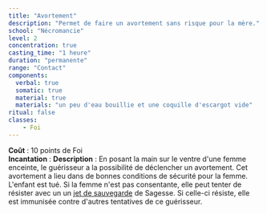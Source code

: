 ```yaml
---
title: "Avortement"
description: "Permet de faire un avortement sans risque pour la mère."
school: "Nécromancie"
level: 2
concentration: true
casting_time: "1 heure"
duration: "permanente"
range: "Contact"
components:
  verbal: true
  somatic: true
  material: true
  materials: "un peu d'eau bouillie et une coquille d'escargot vide"
ritual: false
classes:
    - Foi
---
```

**Coût** : 10 points de Foi  
**Incantation** : 
**Description** : En posant la main sur le ventre d'une femme enceinte, le guérisseur a la possibilité de déclencher un avortement. Cet avortement a lieu dans de bonnes conditions de sécurité pour la femme. L'enfant est tué. Si la femme n'est pas consentante, elle peut tenter de résister avec un un [jet de sauvegarde](/utiliser-les-caracteristiques/#jets-de-sauvegarde) de Sagesse. Si celle-ci résiste, elle est immunisée contre d'autres tentatives de ce guérisseur.  
